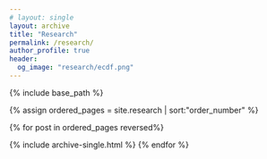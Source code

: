 ```yaml
---
# layout: single
layout: archive
title: "Research"
permalink: /research/
author_profile: true
header:
  og_image: "research/ecdf.png"
---
```



<nbsp>

{% include base_path %}

{% assign ordered_pages = site.research | sort:"order_number" %}

{% for post in ordered_pages reversed%}
  <!-- {% include archive-single.html type="grid" %} -->
  {% include archive-single.html %}
{% endfor %}
